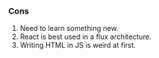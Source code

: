 ### Cons

1. Need to learn something new.
2. React is best used in a flux architecture.
3. Writing HTML in JS is weird at first.
